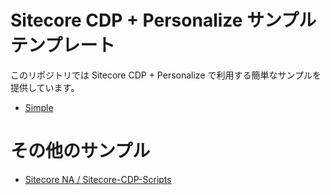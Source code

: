 # Sitecore CDP + Personalize サンプルテンプレート

このリポジトリでは Sitecore CDP + Personalize で利用する簡単なサンプルを提供しています。

- [Simple](/examples/simple/README-ja.md)

# その他のサンプル

- [Sitecore NA / Sitecore-CDP-Scripts](https://github.com/SitecoreNA/Sitecore-CDP-Scripts)
